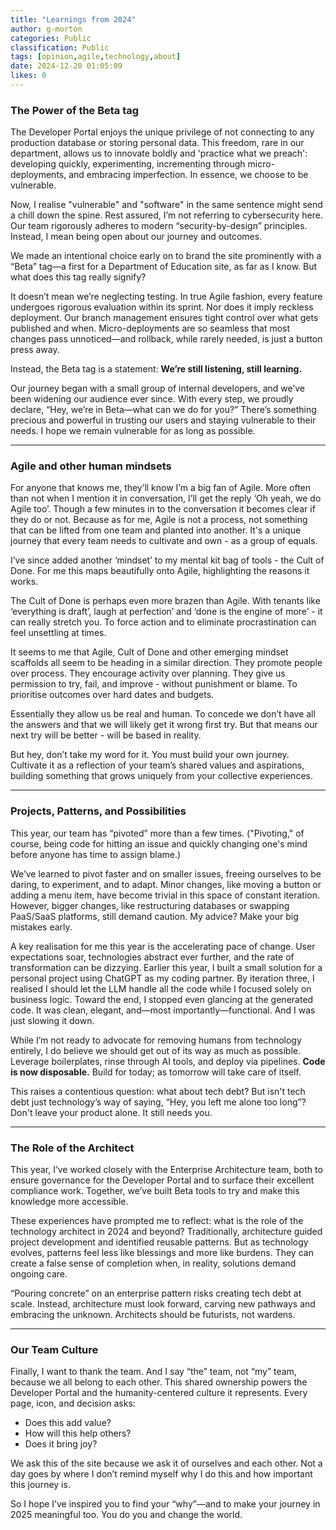```yaml
---
title: "Learnings from 2024"
author: g-morton
categories: Public
classification: Public
tags: [opinion,agile,technology,about]
date: 2024-12-20 01:05:09 
likes: 0
---
```




### The Power of the Beta tag

The Developer Portal enjoys the unique privilege of not connecting to any production database or storing personal data. This freedom, rare in our department, allows us to innovate boldly and 'practice what we preach': developing quickly, experimenting, incrementing through micro-deployments, and embracing imperfection. In essence, we choose to be vulnerable.

Now, I realise "vulnerable" and "software" in the same sentence might send a chill down the spine. Rest assured, I’m not referring to cybersecurity here. Our team rigorously adheres to modern “security-by-design” principles. Instead, I mean being open about our journey and outcomes.

We made an intentional choice early on to brand the site prominently with a “Beta” tag—a first for a Department of Education site, as far as I know. But what does this tag really signify?

It doesn’t mean we’re neglecting testing. In true Agile fashion, every feature undergoes rigorous evaluation within its sprint. Nor does it imply reckless deployment. Our branch management ensures tight control over what gets published and when. Micro-deployments are so seamless that most changes pass unnoticed—and rollback, while rarely needed, is just a button press away.

Instead, the Beta tag is a statement: **We’re still listening, still learning.**

Our journey began with a small group of internal developers, and we’ve been widening our audience ever since. With every step, we proudly declare, “Hey, we’re in Beta—what can we do for you?” There’s something precious and powerful in trusting our users and staying vulnerable to their needs. I hope we remain vulnerable for as long as possible.

---

### Agile and other human mindsets


For anyone that knows me, they’ll know I’m a big fan of Agile. More often than not when I mention it in conversation, I’ll get the reply ‘Oh yeah, we do Agile too’. Though a few minutes in to the conversation it becomes clear if they do or not. Because as for me, Agile is not a process, not something that can be lifted from one team and planted into another. It's a unique journey that every team needs to cultivate and own - as a group of equals.

I’ve since added another ‘mindset’ to my mental kit bag of tools - the Cult of Done. For me this maps beautifully onto Agile, highlighting the reasons it works.

The Cult of Done is perhaps even more brazen than Agile. With tenants like ‘everything is draft’, laugh at perfection’ and ‘done is the engine of more’ - it can really stretch you. To force action and to eliminate procrastination can feel unsettling at times.

It seems to me that Agile, Cult of Done and other emerging mindset scaffolds all seem to be heading in a similar direction. They promote people over process. They encourage activity over planning. They give us permission to try, fail, and improve - without punishment or blame. To prioritise outcomes over hard dates and budgets.

Essentially they allow us be real and human. To concede we don’t have all the answers and that we will likely get it wrong first try. But that means our next try will be better - will be based in reality.

But hey, don’t take my word for it. You must build your own journey. Cultivate it as a reflection of your team’s shared values and aspirations, building something that grows uniquely from your collective experiences.

---

### Projects, Patterns, and Possibilities

This year, our team has “pivoted” more than a few times. ("Pivoting," of course, being code for hitting an issue and quickly changing one's mind before anyone has time to assign blame.)

We’ve learned to pivot faster and on smaller issues, freeing ourselves to be daring, to experiment, and to adapt. Minor changes, like moving a button or adding a menu item, have become trivial in this space of constant iteration. However, bigger changes, like restructuring databases or swapping PaaS/SaaS platforms, still demand caution. My advice? Make your big mistakes early.

A key realisation for me this year is the accelerating pace of change. User expectations soar, technologies abstract ever further, and the rate of transformation can be dizzying. Earlier this year, I built a small solution for a personal project using ChatGPT as my coding partner. By iteration three, I realised I should let the LLM handle all the code while I focused solely on business logic. Toward the end, I stopped even glancing at the generated code. It was clean, elegant, and—most importantly—functional. And I was just slowing it down.

While I’m not ready to advocate for removing humans from technology entirely, I do believe we should get out of its way as much as possible. Leverage boilerplates, rinse through AI tools, and deploy via pipelines. **Code is now disposable.** Build for today; as tomorrow will take care of itself.

This raises a contentious question: what about tech debt? But isn't tech debt just technology’s way of saying, “Hey, you left me alone too long”?\
Don't leave your product alone. It still needs you.

---

### The Role of the Architect

This year, I’ve worked closely with the Enterprise Architecture team, both to ensure governance for the Developer Portal and to surface their excellent compliance work. Together, we’ve built Beta tools to try and make this knowledge more accessible.

These experiences have prompted me to reflect: what is the role of the technology architect in 2024 and beyond? Traditionally, architecture guided project development and identified reusable patterns. But as technology evolves, patterns feel less like blessings and more like burdens. They can create a false sense of completion when, in reality, solutions demand ongoing care.

“Pouring concrete” on an enterprise pattern risks creating tech debt at scale. Instead, architecture must look forward, carving new pathways and embracing the unknown. Architects should be futurists, not wardens.

---

### Our Team Culture

Finally, I want to thank the team. And I say “the” team, not “my” team, because we all belong to each other. This shared ownership powers the Developer Portal and the humanity-centered culture it represents. Every page, icon, and decision asks:

- Does this add value?
- How will this help others?
- Does it bring joy?

We ask this of the site because we ask it of ourselves and each other. Not a day goes by where I don’t remind myself why I do this and how important this journey is.

So I hope I’ve inspired you to find your “why”—and to make your journey in 2025 meaningful too.
You do you and change the world.

